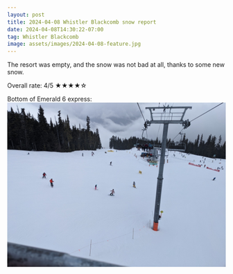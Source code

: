 ```yaml
---
layout: post
title: 2024-04-08 Whistler Blackcomb snow report
date: 2024-04-08T14:30:22-07:00
tag: Whistler Blackcomb
image: assets/images/2024-04-08-feature.jpg
---
```


The resort was empty, and the snow was not bad at all, thanks to some new snow.

Overall rate: 4/5 ★★★★☆

Bottom of Emerald 6 express:
![](/assets/images/2024-04-08-bottom-of-emerald-6-express.jpg)
